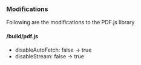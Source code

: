 ### Modifications
Following are the modifications to the PDF.js library
#### /build/pdf.js
- disableAutoFetch: false -> true
- disableStream: false -> true
